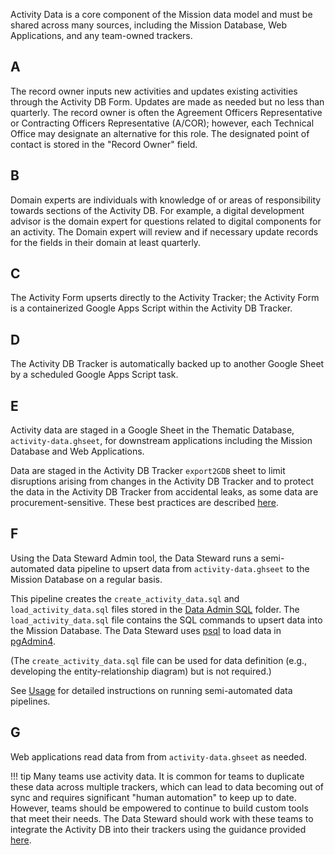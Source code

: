 Activity Data is a core component of the Mission data model and must be shared across many sources, including the Mission Database, Web Applications, and any team-owned trackers.

## A
The record owner inputs new activities and updates existing activities through the Activity DB Form. Updates are made as needed but no less than quarterly. The record owner is often the Agreement Officers Representative or Contracting Officers Representative (A/COR); however, each Technical Office may designate an alternative for this role. The designated point of contact is stored in the "Record Owner" field.

## B
Domain experts are individuals with knowledge of or areas of responsibility towards sections of the Activity DB. For example, a digital development advisor is the domain expert for questions related to digital components for an activity. The Domain expert will review and if necessary update records for the fields in their domain at least quarterly.

## C
The Activity Form upserts directly to the Activity Tracker; the Activity Form is a containerized Google Apps Script within the Activity DB Tracker.

## D
The Activity DB Tracker is automatically backed up to another Google Sheet by a scheduled Google Apps Script task.

## E
Activity data are staged in a Google Sheet in the Thematic Database, `activity-data.ghseet`, for downstream applications including the Mission Database and Web Applications. 

Data are staged in the Activity DB Tracker `export2GDB` sheet to limit disruptions arising from changes in the Activity DB Tracker and to protect the data in the Activity DB Tracker from accidental leaks, as some data are procurement-sensitive. These best practices are described [here](../../../knowledge/base/staging-data.md).

## F
Using the Data Steward Admin tool, the Data Steward runs a semi-automated data pipeline to upsert data from `activity-data.ghseet` to the Mission Database on a regular basis.

This pipeline creates the `create_activity_data.sql` and `load_activity_data.sql` files stored in the [Data Admin SQL](https://drive.google.com/drive/folders/1wq14SGZLO6lrxefJ3ryR4TpJ5pErCpol?lfhs=2) folder. The `load_activity_data.sql` file contains the SQL commands to upsert data into the Mission Database. The Data Steward uses [psql](../../../knowledge/base/psql.md) to load data in [pgAdmin4](../../../knowledge/base/pgAdmin.md).

(The `create_activity_data.sql` file can be used for data definition (e.g., developing the entity-relationship diagram) but is not required.)

See [Usage](../../../usage/overview.md) for detailed instructions on running semi-automated data pipelines.

## G
Web applications read data from from `activity-data.ghseet` as needed. 

!!! tip
    Many teams use activity data. It is common for teams to duplicate these data across multiple trackers, which can lead to data becoming out of sync and requires significant "human automation" to keep up to date. However, teams should be empowered to continue to build custom tools that meet their needs. The Data Steward should work with these teams to integrate the Activity DB into their trackers using the guidance provided [here](../../../knowledge/base/trackers.md).
